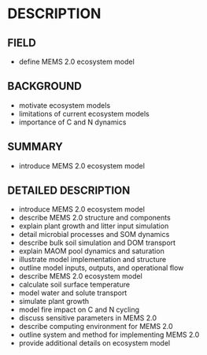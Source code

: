 # DESCRIPTION

## FIELD

- define MEMS 2.0 ecosystem model

## BACKGROUND

- motivate ecosystem models
- limitations of current ecosystem models
- importance of C and N dynamics

## SUMMARY

- introduce MEMS 2.0 ecosystem model

## DETAILED DESCRIPTION

- introduce MEMS 2.0 ecosystem model
- describe MEMS 2.0 structure and components
- explain plant growth and litter input simulation
- detail microbial processes and SOM dynamics
- describe bulk soil simulation and DOM transport
- explain MAOM pool dynamics and saturation
- illustrate model implementation and structure
- outline model inputs, outputs, and operational flow
- describe MEMS 2.0 ecosystem model
- calculate soil surface temperature
- model water and solute transport
- simulate plant growth
- model fire impact on C and N cycling
- discuss sensitive parameters in MEMS 2.0
- describe computing environment for MEMS 2.0
- outline system and method for implementing MEMS 2.0
- provide additional details on ecosystem model

